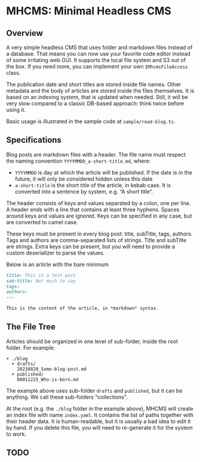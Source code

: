 # MHCMS: Minimal Headless CMS

## Overview

A very simple headless CMS that uses folder and markdown files instead of a database.
That means you can now use your favorite code editor instead of some irritating web GUI.
It supports the local file system and S3 out of the box. If you need more, you can implement
your own `IMhcmsFileAccess` class.

The publication date and short titles are stored inside file names. Other metadata and the body
of articles are stored inside the files themselves.
It is based on an indexing system, that is updated when needed. Still, it will be very slow
compared to a classic DB-based approach: think twice before using it.

Basic usage is illustrated in the sample code at `sample/read-blog.ts`.

## Specifications

Blog posts are markdown files with a header.
The file name must respect the naming convention `YYYYMMDD_a-short-title.md`, where:

- `YYYYMMDD` is day at which the article will be published.
  If the date is in the future, it will only be considered hidden unless this date
- `a-short-title` is the short title of the article, in kebab case.
  It is converted into a sentence by system, e.g. “A short title“.

The header consists of keys and values separated by a colon, one per line.
A header ends with a line that contains at least three hyphens.
Spaces around keys and values are ignored.
Keys can be specified in any case, but are converted to camel case.

These keys must be present in every blog post: title, subTitle, tags, authors.
Tags and authors are comma-separated lists of strings. Title and subTitle are strings.
Extra keys can be present, but you will need to provide a custom deserializer to parse the values.

Below is an article with the bare minimum

```20230822_a-bare-article.md
title: This is a test post
sub-title: Not much to say
tags:
authors:
---

This is the content of the article, in *markdown* syntax.
```

## The File Tree

Articles should be organized in one level of sub-folder, inside the root folder.
For example:

```
+ ./blog
  + drafts/
    20230820_Some-blog-post.md
  + published/
    00011225_Who-is-born.md
```

The example above uses sub-folder `drafts` and `published`, but it can be anything.
We call these sub-folders "collections".

At the root (e.g. the `./blog` folder in the example above), MHCMS will create an index
file with name `index.yaml`. It contains the list of paths together with their header data.
It is human-readable, but it is usually a bad idea to edit it by hand.
If you delete this file, you will need to re-generate it for the system to work.

## TODO